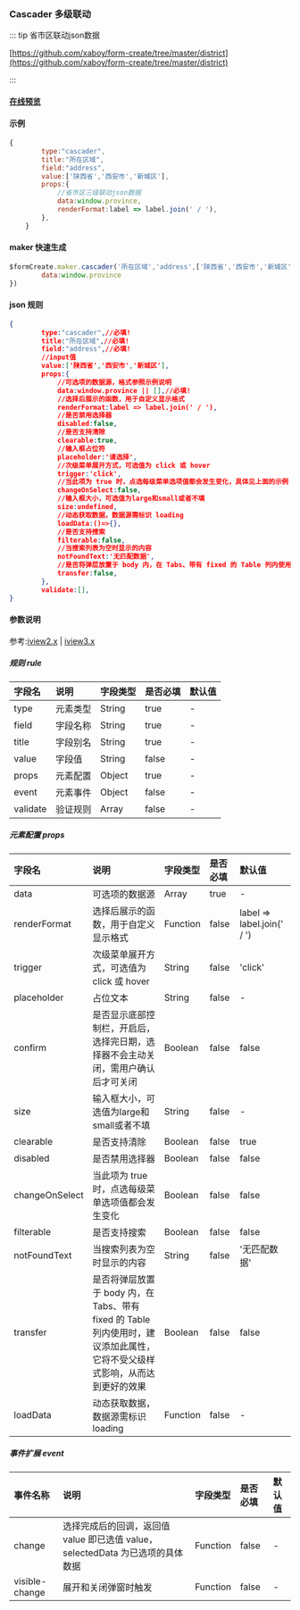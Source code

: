 ### Cascader 多级联动

::: tip 省市区联动json数据

[https://github.com/xaboy/form-create/tree/master/district](https://github.com/xaboy/form-create/tree/master/district)

:::

#### [在线预览](https://jsrun.net/EehKp/edit)

#### 示例
```js
{
        type:"cascader",
        title:"所在区域",
        field:"address",
        value:['陕西省','西安市','新城区'],
        props:{
            //省市区三级联动json数据
            data:window.province,
            renderFormat:label => label.join(' / '),
        },
    }
```

#### maker 快速生成
```js
$formCreate.maker.cascader('所在区域','address',['陕西省','西安市','新城区']).props({
        data:window.province
})
```

#### json 规则
```json
{
        type:"cascader",//必填!
        title:"所在区域",//必填!
        field:"address",//必填!
        //input值
        value:['陕西省','西安市','新城区'],
        props:{
            //可选项的数据源，格式参照示例说明
            data:window.province || [],//必填!
            //选择后展示的函数，用于自定义显示格式
            renderFormat:label => label.join(' / '),
            //是否禁用选择器
            disabled:false,
            //是否支持清除
            clearable:true,
            //输入框占位符
            placeholder:'请选择',
            //次级菜单展开方式，可选值为 click 或 hover
            trigger:'click',
            //当此项为 true 时，点选每级菜单选项值都会发生变化，具体见上面的示例
            changeOnSelect:false,
            //输入框大小，可选值为large和small或者不填
            size:undefined,
            //动态获取数据，数据源需标识 loading
            loadData:()=>{},
            //是否支持搜索
            filterable:false,
            //当搜索列表为空时显示的内容
            notFoundText:'无匹配数据',
            //是否将弹层放置于 body 内，在 Tabs、带有 fixed 的 Table 列内使用时，建议添加此属性，它将不受父级样式影响，从而达到更好的效果
            transfer:false,
        },
        validate:[],
}
```

#### 参数说明

参考:[iview2.x](http://v2.iviewui.com/components/cascader#API) | [iview3.x](https://www.iviewui.com/components/cascader#API)





##### 规则 rule

| 字段名 | 说明 | 字段类型 | 是否必填 | 默认值 |
| :--- | :--- | :--- | :--- | :--- |
| type | 元素类型 | String | true | - |
| field | 字段名称 | String | true | - |
| title | 字段别名 | String | true | - |
| value | 字段值 | String | false | - |
| props | 元素配置 | Object | true | - |
| event | 元素事件 | Object | false | - |
| validate | 验证规则 | Array | false | - |

##### 元素配置 props

| 字段名 | 说明 | 字段类型 | 是否必填 | 默认值 |
| :--- | :--- | :--- | :--- | :--- |
| data | 可选项的数据源 | Array | true | - |
| renderFormat | 选择后展示的函数，用于自定义显示格式 | Function | false | label =&gt; label.join\(' / '\) |
| trigger | 次级菜单展开方式，可选值为 click 或 hover | String | false | 'click' |
| placeholder | 占位文本 | String | false | - |
| confirm | 是否显示底部控制栏，开启后，选择完日期，选择器不会主动关闭，需用户确认后才可关闭 | Boolean | false | false |
| size | 输入框大小，可选值为large和small或者不填 | String | false | - |
| clearable | 是否支持清除 | Boolean | false | true |
| disabled | 是否禁用选择器 | Boolean | false | false |
| changeOnSelect | 当此项为 true 时，点选每级菜单选项值都会发生变化 | Boolean | false | false |
| filterable | 是否支持搜索 | Boolean | false | false |
| notFoundText | 当搜索列表为空时显示的内容 | String | false | '无匹配数据' |
| transfer | 是否将弹层放置于 body 内，在 Tabs、带有 fixed 的 Table 列内使用时，建议添加此属性，它将不受父级样式影响，从而达到更好的效果 | Boolean | false | false |
| loadData | 动态获取数据，数据源需标识 loading | Function | false | - |

##### 事件扩展 event

| 事件名称 | 说明 | 字段类型 | 是否必填 | 默认值 |
| :--- | :--- | :--- | :--- | :--- |
| change | 选择完成后的回调，返回值 value 即已选值 value，selectedData 为已选项的具体数据 | Function | false | - |
| visible-change | 展开和关闭弹窗时触发 | Function | false | - |



